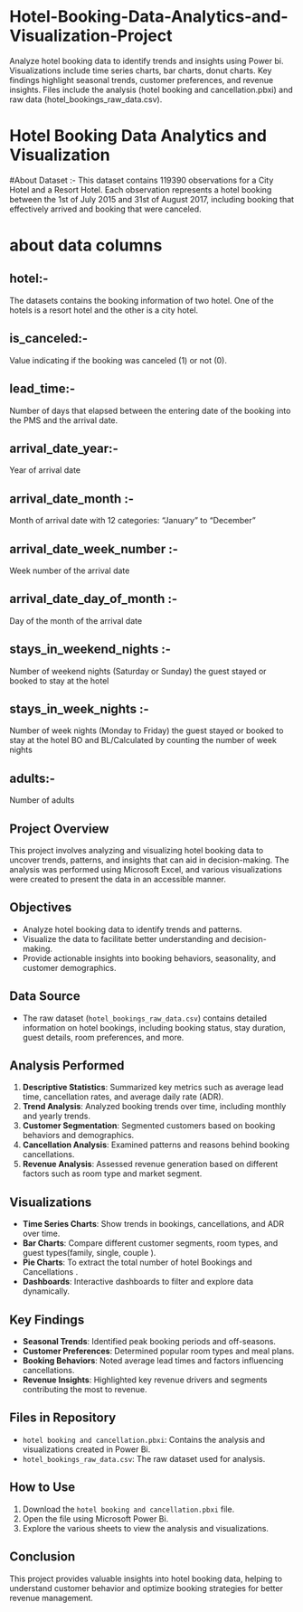 # Hotel-Booking-Data-Analytics-and-Visualization-Project
Analyze hotel booking data to identify trends and insights using Power bi. Visualizations include time series charts, bar charts, donut charts. Key findings highlight seasonal trends, customer preferences, and revenue insights. Files include the analysis (hotel booking and cancellation.pbxi) and raw data (hotel_bookings_raw_data.csv).

# Hotel Booking Data Analytics and Visualization

#About Dataset :-
This dataset contains 119390 observations for a City Hotel and a Resort Hotel. Each observation represents a hotel booking between the 1st of July 2015 and 31st of August 2017, including booking that effectively arrived and booking that were canceled.

# about data columns
## hotel:-
The datasets contains the booking information of two hotel. One of the hotels is a resort hotel and the other is a city hotel.

## is_canceled:-
Value indicating if the booking was canceled (1) or not (0).

## lead_time:-
Number of days that elapsed between the entering date of the booking into the PMS and the arrival date.

## arrival_date_year:-
Year of arrival date

## arrival_date_month :-
Month of arrival date with 12 categories: “January” to “December”

## arrival_date_week_number :-
Week number of the arrival date

## arrival_date_day_of_month :-
Day of the month of the arrival date

## stays_in_weekend_nights :-
Number of weekend nights (Saturday or Sunday) the guest stayed or booked to stay at the hotel

## stays_in_week_nights :-
Number of week nights (Monday to Friday) the guest stayed or booked to stay at the hotel BO and BL/Calculated by counting the number of week nights

## adults:-
Number of adults


## Project Overview
This project involves analyzing and visualizing hotel booking data to uncover trends, patterns, and insights that can aid in decision-making. The analysis was performed using Microsoft Excel, and various visualizations were created to present the data in an accessible manner.

## Objectives
- Analyze hotel booking data to identify trends and patterns.
- Visualize the data to facilitate better understanding and decision-making.
- Provide actionable insights into booking behaviors, seasonality, and customer demographics.

## Data Source
- The raw dataset (`hotel_bookings_raw_data.csv`) contains detailed information on hotel bookings, including booking status, stay duration, guest details, room preferences, and more.

## Analysis Performed
1. **Descriptive Statistics**: Summarized key metrics such as average lead time, cancellation rates, and average daily rate (ADR).
2. **Trend Analysis**: Analyzed booking trends over time, including monthly and yearly trends.
3. **Customer Segmentation**: Segmented customers based on booking behaviors and demographics.
4. **Cancellation Analysis**: Examined patterns and reasons behind booking cancellations.
5. **Revenue Analysis**: Assessed revenue generation based on different factors such as room type and market segment.

## Visualizations
- **Time Series Charts**: Show trends in bookings, cancellations, and ADR over time.
- **Bar Charts**: Compare different customer segments, room types, and guest types(family, single, couple ).
- **Pie Charts**: To extract the total number of hotel Bookings and Cancellations .
- **Dashboards**: Interactive dashboards to filter and explore data dynamically.

## Key Findings
- **Seasonal Trends**: Identified peak booking periods and off-seasons.
- **Customer Preferences**: Determined popular room types and meal plans.
- **Booking Behaviors**: Noted average lead times and factors influencing cancellations.
- **Revenue Insights**: Highlighted key revenue drivers and segments contributing the most to revenue.

## Files in Repository
- `hotel booking and cancellation.pbxi`: Contains the analysis and visualizations created in Power Bi.
- `hotel_bookings_raw_data.csv`: The raw dataset used for analysis.

## How to Use
1. Download the `hotel booking and cancellation.pbxi` file.
2. Open the file using Microsoft Power Bi.
3. Explore the various sheets to view the analysis and visualizations.

## Conclusion
This project provides valuable insights into hotel booking data, helping to understand customer behavior and optimize booking strategies for better revenue management.

